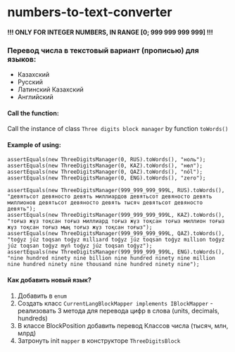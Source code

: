 # numbers-to-text-converter

#### !!! ONLY FOR INTEGER NUMBERS, IN RANGE [0; 999 999 999 999] !!!

### Перевод числа в текстовый вариант (прописью) для языков:

* Казахский 
* Русский
* Латинский Казахский 
* Английский

#### Call the function:
Call the instance of class ``` Three digits block manager ``` by function ``` toWords() ```


#### Example of using:
```
assertEquals(new ThreeDigitsManager(0, RUS).toWords(), "ноль");
assertEquals(new ThreeDigitsManager(0, KAZ).toWords(), "нөл");
assertEquals(new ThreeDigitsManager(0, QAZ).toWords(), "nól");
assertEquals(new ThreeDigitsManager(0, ENG).toWords(), "zero");
        
assertEquals(new ThreeDigitsManager(999_999_999_999L, RUS).toWords(), "девятьсот девяносто девять миллиардов девятьсот девяносто девять миллионов девятьсот девяносто девять тысяч девятьсот девяносто девять");
assertEquals(new ThreeDigitsManager(999_999_999_999L, KAZ).toWords(), "тоғыз жүз тоқсан тоғыз миллиард тоғыз жүз тоқсан тоғыз миллион тоғыз жүз тоқсан тоғыз мың тоғыз жүз тоқсан тоғыз");
assertEquals(new ThreeDigitsManager(999_999_999_999L, QAZ).toWords(), "toǵyz júz toqsan toǵyz mıllıard toǵyz júz toqsan toǵyz mıllıon toǵyz júz toqsan toǵyz myń toǵyz júz toqsan toǵyz");
assertEquals(new ThreeDigitsManager(999_999_999_999L, ENG).toWords(), "nine hundred ninety nine billion nine hundred ninety nine million nine hundred ninety nine thousand nine hundred ninety nine");
```

#### Как добавить новый язык?
1. Добавить в ```enum```
2. Создать класс ```CurrentLangBlockMapper implements IBlockMapper``` - реализовать 3 метода для перевода цифр в слова (units, decimals, hundreds)
3. В классе BlockPosition добавить перевод Классов числа (тысяч, млн, млрд)
4. Затронуть init ```mapper``` в конструкторе ```ThreeDigitsBlock```